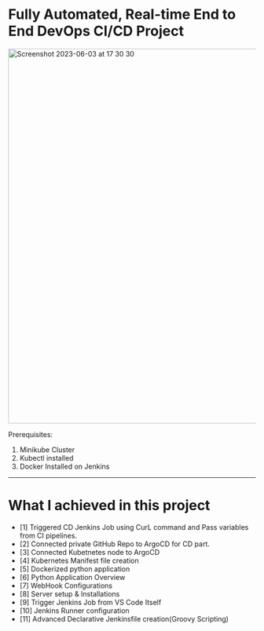 # Fully Automated, Real-time End to End DevOps CI/CD Project 
<img width="764" alt="Screenshot 2023-06-03 at 17 30 30" src="https://github.com/mxnuchim/GitOps-ArgoCD-Project-DevOps/assets/55309494/04a8707f-db2b-4dd8-9b54-77962de0a59f">

Prerequisites:
1. Minikube Cluster
2. Kubectl installed
3. Docker Installed on Jenkins

------------------------------------------------------------------------------------------------------------------------------------------------
# What I achieved in this project
- [1] Triggered CD Jenkins Job using CurL command and Pass variables from CI pipelines.
- [2] Connected private GitHub Repo to ArgoCD for CD part.
- [3] Connected Kubetnetes node to ArgoCD
- [4] Kubernetes Manifest file creation
- [5] Dockerized python application
- [6] Python Application Overview
- [7] WebHook Configurations
- [8] Server setup & Installations
- [9] Trigger Jenkins Job from VS Code Itself
- [10] Jenkins Runner configuration
- [11] Advanced Declarative Jenkinsfile creation(Groovy Scripting)
